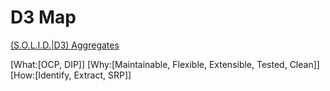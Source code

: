 # D3 Map

[(S.O.L.I.D.|D3) Aggregates](./solid-d3.md)

[What:[OCP, DIP]]
[Why:[Maintainable, Flexible, Extensible, Tested, Clean]]
[How:[Identify, Extract, SRP]]
